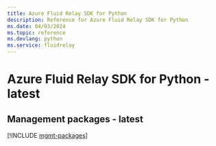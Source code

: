 ```yaml
---
title: Azure Fluid Relay SDK for Python
description: Reference for Azure Fluid Relay SDK for Python
ms.date: 04/03/2024
ms.topic: reference
ms.devlang: python
ms.service: fluidrelay
---
```

# Azure Fluid Relay SDK for Python - latest

## Management packages - latest
[!INCLUDE [mgmt-packages](fluid-relay-mgmt-index.md)]